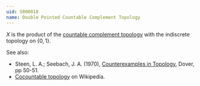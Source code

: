 ```yaml
---
uid: S000018
name: Double Pointed Countable Complement Topology
---
```

$X$ is the product of the [countable complement topology](/brubeck/spaces/countable-complement-topology/) with the indiscrete topology on $\{0,1\}$.

See also:

* Steen, L. A.; Seebach, J. A. (1970), [Counterexamples in Topology](http://books.google.com/books/about/Counterexamples_in_Topology.html?id=DkEuGkOtSrUC), Dover, pp 50-51.
* [Cocountable topology](http://en.wikipedia.org/wiki/Countable_complement_topology) on Wikipedia.

